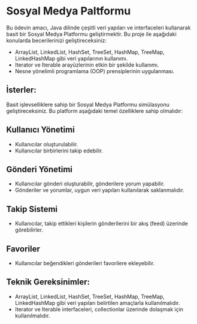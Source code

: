 # Sosyal Medya Paltformu

Bu ödevin amacı, Java dilinde çeşitli veri yapıları ve interfaceleri kullanarak basit bir Sosyal Medya Platformu geliştirmektir. Bu proje ile aşağıdaki konularda becerilerinizi geliştireceksiniz:
  * ArrayList, LinkedList, HashSet, TreeSet, HashMap, TreeMap, LinkedHashMap gibi veri yapılarının kullanımı.
  * Iterator ve Iterable arayüzlerinin etkin bir şekilde kullanımı.
  * Nesne yönelimli programlama (OOP) prensiplerinin uygulanması.
## İsterler:
Basit işlevselliklere sahip bir Sosyal Medya Platformu simülasyonu geliştireceksiniz. Bu platform aşağıdaki temel özelliklere sahip olmalıdır:

## Kullanıcı Yönetimi

 * Kullanıcılar oluşturulabilir.
 * Kullanıcılar birbirlerini takip edebilir.

## Gönderi Yönetimi

 * Kullanıcılar gönderi oluşturabilir, gönderilere yorum yapabilir.
 * Gönderiler ve yorumlar, uygun veri yapıları kullanılarak saklanmalıdır.
   
## Takip Sistemi

 * Kullanıcılar, takip ettikleri kişilerin gönderilerini bir akış (feed) üzerinde görebilirler.
   
## Favoriler

 * Kullanıcılar beğendikleri gönderileri favorilere ekleyebilir.
   
## Teknik Gereksinimler:

 * ArrayList, LinkedList, HashSet, TreeSet, HashMap, TreeMap, LinkedHashMap gibi veri yapıları belirtilen amaçlarla kullanılmalıdır.
 * Iterator ve Iterable interfaceleri, collectionlar üzerinde dolaşmak için kullanılmalıdır.
